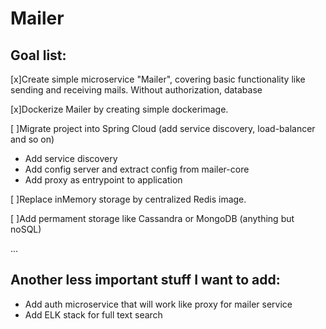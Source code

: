 # Mailer

## Goal list:

[x]Create simple microservice "Mailer", covering basic functionality like sending and receiving mails. Without authorization, database

[x]Dockerize Mailer by creating simple dockerimage.

[ ]Migrate project into Spring Cloud (add service discovery, load-balancer and so on)

- Add service discovery
- Add config server and extract config from mailer-core
- Add proxy as entrypoint to application

[ ]Replace inMemory storage by centralized Redis image.

[ ]Add permament storage like Cassandra or MongoDB (anything but noSQL)

...

## Another less important stuff I want to add:
- Add auth microservice that will work like proxy for mailer service
- Add ELK stack for full text search
